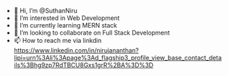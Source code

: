 - 👋 Hi, I’m @SuthanNiru
- 👀 I’m interested in Web Development 
- 🌱 I’m currently learning MERN stack
- 💞️ I’m looking to collaborate on Full Stack Development
- 📫 How to reach me via linkdin https://www.linkedin.com/in/nirujananthan?lipi=urn%3Ali%3Apage%3Ad_flagship3_profile_view_base_contact_details%3Bhg9zp7RdTBCU8Gxs1grR%2BA%3D%3D
     

<!---
SuthanNiru/SuthanNiru is a ✨ special ✨ repository because its `README.md` (this file) appears on your GitHub profile.
You can click the Preview link to take a look at your changes.
--->
